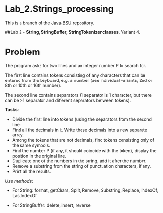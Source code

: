 # Lab_2.Strings_processing
This is a branch of the [Java-BSU](https://github.com/asenyarb/Java-BSU/) repository.

##Lab 2 - **String, StringBuffer, StringTokenizer classes**.
Variant 4.
# Problem
The program asks for two lines and an integer number P to search for. 

The first line contains tokens consisting of any characters that can be entered from the keyboard, e.g. a number (see individual variants, 2nd or 8th or 10th or 16th number).

The second line contains separators (1 separator is 1 character, but there can be >1 separator and different separators between tokens).

**Tasks**:
- Divide the first line into tokens (using the separators from the second line)
- Find all the decimals in it. Write these decimals into a new separate array. 
- Among the tokens that are not decimals, find tokens consisting only of the same symbols. 
- Find the number P (if any, it should coincide with the token), display the position in the original line. 
- Duplicate one of the numbers in the string, add it after the number. 
- Remove a substring from the string of punctuation characters, if any.  
- Print all the results.

*Use methods*:

- For String: format, getChars, Split, Remove, Substring, Replace, IndexOf, LastIndexOf

- For StringBuffer: delete, insert, reverse